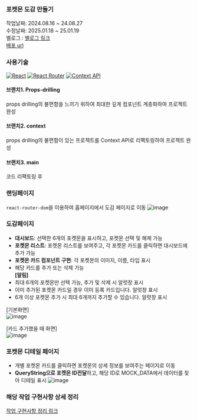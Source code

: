 ### 포켓몬 도감 만들기
작업날짜: 2024.08.16 ~ 24.08.27 <br>
수정날짜: 2025.01.18 ~ 25.01.19 <br>
벨로그 : [벨로그 링크](https://velog.io/@rooftop7788/%EA%B0%9C%EC%9D%B8-%ED%94%84%EB%A1%9C%EC%A0%9D%ED%8A%B81-%ED%8F%AC%EC%BC%93%EB%AA%AC-%EB%8F%84%EA%B0%90) <br>
[배포 url](https://pokemon-indol-three.vercel.app/)

### 사용기술

[![React](https://img.shields.io/badge/React-61DAFB?logo=react&logoColor=white)](https://reactjs.org/)
[![React Router](https://img.shields.io/badge/React_Router-CA4245?logo=react-router&logoColor=white)](https://reactrouter.com/)
[![Context API](https://img.shields.io/badge/Context_API-6CC24A?logo=react&logoColor=white)](https://reactjs.org/docs/context.html)

#### 브랜치1. Props-drilling

props drilling의 불편함을 느끼기 위하여 최대한 깊게 컴포넌트 계층화하여 프로젝트 완성

#### 브랜치2. context

props drilling의 불편함이 있는 프로젝트를 Context API로 리팩토링하여 프로젝트 완성

#### 브랜치3. main
코드 리팩토링 후

### 랜딩페이지

`react-router-dom`을 이용하여 홈페이지에서 도감 페이지로 이동
![image](https://github.com/user-attachments/assets/50ac6f24-dc16-4349-9541-4d5461b53a76)

### 도감페이지

- **대시보드**: 선택한 6개의 포켓몬을 표시하고, 포켓몬 선택 및 해제 가능
- **포켓몬 리스트**: 포켓몬 리스트를 보여주고, 각 포켓몬 카드를 클릭하면 대시보드에 추가 가능
- **포켓몬 카드 컴포넌트 구현**: 각 포켓몬의 이미지, 이름, 타입 표시
- 해당 카드를 추가 또는 삭제 가능 <br>
  **[알림]**
- 최대 6개의 포켓몬만 선택 가능, 추가 및 삭제 시 알럿창 표시
- 이미 추가된 포켓몬 카드일 경우 이미 등록 카드입니다. 알럿창 표시
- 6개 이상 포켓몬 추가 시 최대 6개까지 추가할 수 있습니다. 알럿창 표시

[기본화면] <br>
![image](https://github.com/user-attachments/assets/38cc55ab-fca6-4c21-8dc9-6cd2da1b2b04)

[카드 추가했을 때 화면] <br>
![image](https://github.com/user-attachments/assets/d39eb8a1-8ae3-4f6e-93a3-7fc09a8cc649)

### 포켓몬 디테일 페이지

- 개별 포켓몬 카드를 클릭하면 포켓몬의 상세 정보를 보여주는 페이지로 이동
- **QueryString으로 포켓몬 ID전달**하고, 해당 ID로 MOCK_DATA에서 데이터를 찾아 디테일 표시
  ![image](https://github.com/user-attachments/assets/e2ea8a5d-b90c-48d8-9157-9685747fe3f1)

### 해당 작업 구현사항 상세 정리

[작업 구현사항 정리 링크](https://velog.io/@rooftop7788/%EA%B0%9C%EC%9D%B8-%ED%94%84%EB%A1%9C%EC%A0%9D%ED%8A%B81-%ED%8F%AC%EC%BC%93%EB%AA%AC-%EB%8F%84%EA%B0%90)
